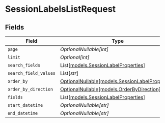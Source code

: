 # SessionLabelsListRequest


## Fields

| Field                                                                                  | Type                                                                                   | Required                                                                               | Description                                                                            |
| -------------------------------------------------------------------------------------- | -------------------------------------------------------------------------------------- | -------------------------------------------------------------------------------------- | -------------------------------------------------------------------------------------- |
| `page`                                                                                 | *OptionalNullable[int]*                                                                | :heavy_minus_sign:                                                                     | N/A                                                                                    |
| `limit`                                                                                | *Optional[int]*                                                                        | :heavy_minus_sign:                                                                     | N/A                                                                                    |
| `search_fields`                                                                        | List[[models.SessionLabelProperties](../models/sessionlabelproperties.md)]             | :heavy_minus_sign:                                                                     | N/A                                                                                    |
| `search_field_values`                                                                  | List[*str*]                                                                            | :heavy_minus_sign:                                                                     | N/A                                                                                    |
| `order_by`                                                                             | [OptionalNullable[models.SessionLabelProperties]](../models/sessionlabelproperties.md) | :heavy_minus_sign:                                                                     | N/A                                                                                    |
| `order_by_direction`                                                                   | [OptionalNullable[models.OrderByDirection]](../models/orderbydirection.md)             | :heavy_minus_sign:                                                                     | N/A                                                                                    |
| `fields`                                                                               | List[[models.SessionLabelProperties](../models/sessionlabelproperties.md)]             | :heavy_minus_sign:                                                                     | N/A                                                                                    |
| `start_datetime`                                                                       | *OptionalNullable[str]*                                                                | :heavy_minus_sign:                                                                     | N/A                                                                                    |
| `end_datetime`                                                                         | *OptionalNullable[str]*                                                                | :heavy_minus_sign:                                                                     | N/A                                                                                    |
